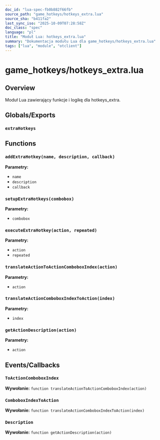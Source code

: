 ```yaml
---
doc_id: "lua-spec-fb0b882f66fb"
source_path: "game_hotkeys/hotkeys_extra.lua"
source_sha: "b411fa2"
last_sync_iso: "2025-10-09T07:28:58Z"
doc_class: "spec"
language: "pl"
title: "Moduł Lua: hotkeys_extra.lua"
summary: "Dokumentacja modułu Lua dla game_hotkeys/hotkeys_extra.lua"
tags: ["lua", "module", "otclient"]
---
```


# game_hotkeys/hotkeys_extra.lua

## Overview

Moduł Lua zawierający funkcje i logikę dla hotkeys_extra.

## Globals/Exports

### `extraHotkeys`

## Functions

### `addExtraHotkey(name, description, callback)`

**Parametry:**

- `name`
- `description`
- `callback`

### `setupExtraHotkeys(combobox)`

**Parametry:**

- `combobox`

### `executeExtraHotkey(action, repeated)`

**Parametry:**

- `action`
- `repeated`

### `translateActionToActionComboboxIndex(action)`

**Parametry:**

- `action`

### `translateActionComboboxIndexToAction(index)`

**Parametry:**

- `index`

### `getActionDescription(action)`

**Parametry:**

- `action`

## Events/Callbacks

### `ToActionComboboxIndex`

**Wywołanie:** `function translateActionToActionComboboxIndex(action)`

### `ComboboxIndexToAction`

**Wywołanie:** `function translateActionComboboxIndexToAction(index)`

### `Description`

**Wywołanie:** `function getActionDescription(action)`
